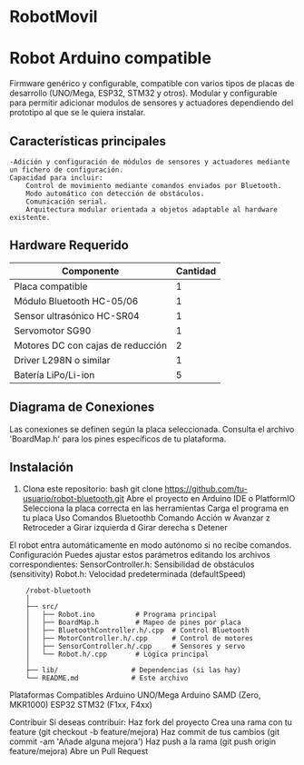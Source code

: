 # RobotMovil
# Robot Arduino compatible
Firmware genérico y configurable, compatible con varios tipos de placas de desarrollo (UNO/Mega, ESP32, STM32 y otros).
Modular y configurable para permitir adicionar modulos de sensores y actuadores dependiendo del prototipo al que se le quiera instalar.
## Características principales
	-Adición y configuración de módulos de sensores y actuadores mediante un fichero de configuración.
 	Capacidad para incluir:
		Control de movimiento mediante comandos enviados por Bluetooth.
		Modo automático con detección de obstáculos.
		Comunicación serial.
		Arquitectura modular orientada a objetos adaptable al hardware existente.

## Hardware Requerido

| Componente               | Cantidad |
|--------------------------|----------|
| Placa compatible         | 1        |
| Módulo Bluetooth HC-05/06| 1        |
| Sensor ultrasónico HC-SR04| 1        |
| Servomotor SG90          | 1        |
| Motores DC con cajas de reducción | 2 |
| Driver L298N o similar   | 1        |
| Batería LiPo/Li-ion      | 5        |

## Diagrama de Conexiones

Las conexiones se definen según la placa seleccionada. Consulta el archivo 'BoardMap.h' para los pines específicos de tu plataforma.

## Instalación
1. Clona este repositorio:
bash
   git clone https://github.com/tu-usuario/robot-bluetooth.git
    Abre el proyecto en Arduino IDE o PlatformIO
    Selecciona la placa correcta en las herramientas
    Carga el programa en tu placa
Uso
Comandos Bluetoothb Comando	Acción
				w	Avanzar
				z	Retroceder
				a	Girar izquierda
				d	Girar derecha
				s	Detener

El robot entra automáticamente en modo autónomo si no recibe comandos.
Configuración
Puedes ajustar estos parámetros editando los archivos correspondientes:
    SensorController.h: Sensibilidad de obstáculos (sensitivity)
    Robot.h: Velocidad predeterminada (defaultSpeed)
    
		/robot-bluetooth
		│
		├── src/
		│   ├── Robot.ino          # Programa principal
		│   ├── BoardMap.h         # Mapeo de pines por placa
		│   ├── BluetoothController.h/.cpp  # Control Bluetooth
		│   ├── MotorController.h/.cpp      # Control de motores
		│   ├── SensorController.h/.cpp     # Sensores y servo
		│   └── Robot.h/.cpp       # Lógica principal
		│
		├── lib/                  # Dependencias (si las hay)
		└── README.md             # Este archivo

Plataformas Compatibles
    Arduino UNO/Mega
    Arduino SAMD (Zero, MKR1000)
    ESP32
    STM32 (F1xx, F4xx)
    
Contribuir
Si deseas contribuir:
    Haz fork del proyecto
    Crea una rama con tu feature (git checkout -b feature/mejora)
    Haz commit de tus cambios (git commit -am 'Añade alguna mejora')
    Haz push a la rama (git push origin feature/mejora)
    Abre un Pull Request
